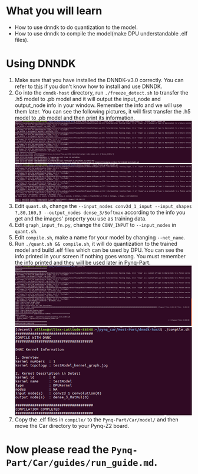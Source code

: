 <!--
 * @Author: Sauron Wu
 * @GitHub: wutianze
 * @Email: 1369130123qq@gmail.com
 * @Date: 2019-10-15 16:38:14
 * @LastEditors: Please set LastEditors
 * @LastEditTime: 2019-10-30 17:42:48
 * @Description: 
 -->
# What you will learn
- How to use dnndk to do quantization to the model.
- How to use dnndk to compile the model(make DPU understandable .elf files).

# Using DNNDK
1. Make sure that you have installed the DNNDK-v3.0 correctly. You can refer to [this](https://github.com/wutianze/dnndk3.0-pynqz2/blob/master/build-host-dnndk.md) if you don't know how to install and use DNNDK.
2. Go into the `dnndk-host` directory, run `./freeze_detect.sh` to transfer the .h5 model to .pb model and it will output the input_node and output_node info in your window. Remember the info and we will use them later. You can see the following pictures, it will first transfer the .h5 model to .pb model and then print its information.  
![Keras to Tensorflow](./keras_to_tensorflow.png)
![decent_q inspect](./inspect_pb.png)
3. Edit `quant.sh`, change the `--input_nodes conv2d_1_input --input_shapes ?,80,160,3 --output_nodes dense_3/Softmax` according to the info you get and the images' property you use as training data.  
4. Edit `graph_input_fn.py`, change the `CONV_INPUT` to `--input_nodes` in `quant.sh`. 
5. Edit `compile.sh`, make a name for your model by changing `--net_name`.
6. Run `./quant.sh && compile.sh`, it will do quantization to the trained model and build .elf files which can be used by DPU. You can see the info printed in your screen if nothing goes wrong. You must remember the info printed and they will be used later in Pynq-Part. 
![quant](./quant.png)
![compile](./compile.png)
7. Copy the .elf files in `compile/` to the `Pynq-Part/Car/model/` and then move the Car directory to your Pynq-Z2 board.

# Now please read the `Pynq-Part/Car/guides/run_guide.md`.
